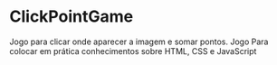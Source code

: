 # ClickPointGame
Jogo para clicar onde aparecer a imagem e somar pontos.
Jogo Para colocar em prática conhecimentos sobre HTML, CSS e JavaScript
